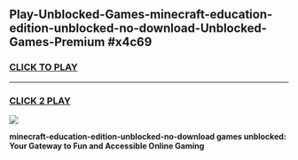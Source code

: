 
## Play-Unblocked-Games-minecraft-education-edition-unblocked-no-download-Unblocked-Games-Premium #x4c69
<h3>
<a href="https://premium.freeplayer.one?title=minecraft-education-edition-unblocked-no-download&ref=12M">CLICK TO PLAY</a></h3>
<hr>

<h3>
<a href="https://premium.freeplayer.one?title=minecraft-education-edition-unblocked-no-download&ref=12M">CLICK 2 PLAY</a>
  
</h3>

<a href="https://premium.freeplayer.one?title=minecraft-education-edition-unblocked-no-download&ref=12M"><img src="https://clearcache.store/games.png"></a>


**minecraft-education-edition-unblocked-no-download games unblocked: Your Gateway to Fun and Accessible Online Gaming**
